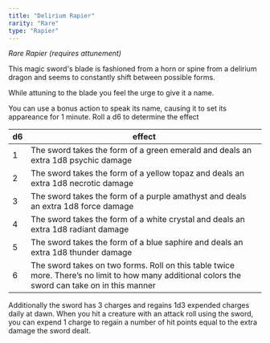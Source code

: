 ```yaml
---
title: "Delirium Rapier"
rarity: "Rare"
type: "Rapier"
---
```


_Rare Rapier (requires attunement)_

This magic sword's blade is fashioned from a horn or spine from a delirium dragon and seems to constantly shift between possible forms.

While attuning to the blade you feel the urge to give it a name.

You can use a bonus action to speak its name, causing it to set its appareance for 1 minute. Roll a d6 to determine the effect

| d6  | effect                                                                                                                                           |
| --- | ------------------------------------------------------------------------------------------------------------------------------------------------ |
| 1   | The sword takes the form of a green emerald and deals an extra 1d8 psychic damage                                                                |
| 2   | The sword takes the form of a yellow topaz and deals an extra 1d8 necrotic damage                                                                |
| 3   | The sword takes the form of a purple amathyst and deals an extra 1d8 force damage                                                                |
| 4   | The sword takes the form of a white crystal and deals an extra 1d8 radiant damage                                                                |
| 5   | The sword takes the form of a blue saphire and deals an extra 1d8 thunder damage                                                                 |
| 6   | The sword takes on two forms. Roll on this table twice more. There’s no limit to how many additional colors the sword can take on in this manner |

Additionally the sword has 3 charges and regains 1d3 expended charges daily at dawn. When you hit a creature with an attack roll using the sword, you can expend 1 charge to regain a number of hit points equal to the extra damage the sword dealt.
